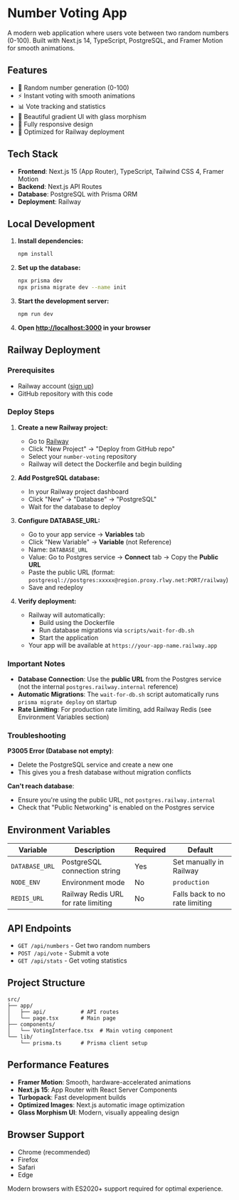 # Number Voting App

A modern web application where users vote between two random numbers (0-100). Built with Next.js 14, TypeScript, PostgreSQL, and Framer Motion for smooth animations.

## Features

- 🎲 Random number generation (0-100)
- ⚡ Instant voting with smooth animations
- 📊 Vote tracking and statistics
- 🎨 Beautiful gradient UI with glass morphism
- 📱 Fully responsive design
- 🚀 Optimized for Railway deployment

## Tech Stack

- **Frontend**: Next.js 15 (App Router), TypeScript, Tailwind CSS 4, Framer Motion
- **Backend**: Next.js API Routes
- **Database**: PostgreSQL with Prisma ORM
- **Deployment**: Railway

## Local Development

1. **Install dependencies:**
   ```bash
   npm install
   ```

2. **Set up the database:**
   ```bash
   npx prisma dev
   npx prisma migrate dev --name init
   ```

3. **Start the development server:**
   ```bash
   npm run dev
   ```

4. **Open [http://localhost:3000](http://localhost:3000) in your browser**

## Railway Deployment

### Prerequisites
- Railway account ([sign up](https://railway.com))
- GitHub repository with this code

### Deploy Steps

1. **Create a new Railway project:**
   - Go to [Railway](https://railway.com/dashboard)
   - Click "New Project" → "Deploy from GitHub repo"
   - Select your `number-voting` repository
   - Railway will detect the Dockerfile and begin building

2. **Add PostgreSQL database:**
   - In your Railway project dashboard
   - Click "New" → "Database" → "PostgreSQL"
   - Wait for the database to deploy

3. **Configure DATABASE_URL:**
   - Go to your app service → **Variables** tab
   - Click "New Variable" → **Variable** (not Reference)
   - Name: `DATABASE_URL`
   - Value: Go to Postgres service → **Connect** tab → Copy the **Public URL**
   - Paste the public URL (format: `postgresql://postgres:xxxxx@region.proxy.rlwy.net:PORT/railway`)
   - Save and redeploy

4. **Verify deployment:**
   - Railway will automatically:
     - Build using the Dockerfile
     - Run database migrations via `scripts/wait-for-db.sh`
     - Start the application
   - Your app will be available at `https://your-app-name.railway.app`

### Important Notes

- **Database Connection**: Use the **public URL** from the Postgres service (not the internal `postgres.railway.internal` reference)
- **Automatic Migrations**: The `wait-for-db.sh` script automatically runs `prisma migrate deploy` on startup
- **Rate Limiting**: For production rate limiting, add Railway Redis (see Environment Variables section)

### Troubleshooting

**P3005 Error (Database not empty)**:
- Delete the PostgreSQL service and create a new one
- This gives you a fresh database without migration conflicts

**Can't reach database**:
- Ensure you're using the public URL, not `postgres.railway.internal`
- Check that "Public Networking" is enabled on the Postgres service

## Environment Variables

| Variable | Description | Required | Default |
|----------|-------------|----------|---------|
| `DATABASE_URL` | PostgreSQL connection string | Yes | Set manually in Railway |
| `NODE_ENV` | Environment mode | No | `production` |
| `REDIS_URL` | Railway Redis URL for rate limiting | No | Falls back to no rate limiting |

## API Endpoints

- `GET /api/numbers` - Get two random numbers
- `POST /api/vote` - Submit a vote
- `GET /api/stats` - Get voting statistics

## Project Structure

```
src/
├── app/
│   ├── api/           # API routes
│   └── page.tsx       # Main page
├── components/
│   └── VotingInterface.tsx  # Main voting component
└── lib/
    └── prisma.ts      # Prisma client setup
```

## Performance Features

- **Framer Motion**: Smooth, hardware-accelerated animations
- **Next.js 15**: App Router with React Server Components
- **Turbopack**: Fast development builds
- **Optimized Images**: Next.js automatic image optimization
- **Glass Morphism UI**: Modern, visually appealing design

## Browser Support

- Chrome (recommended)
- Firefox
- Safari
- Edge

Modern browsers with ES2020+ support required for optimal experience.
